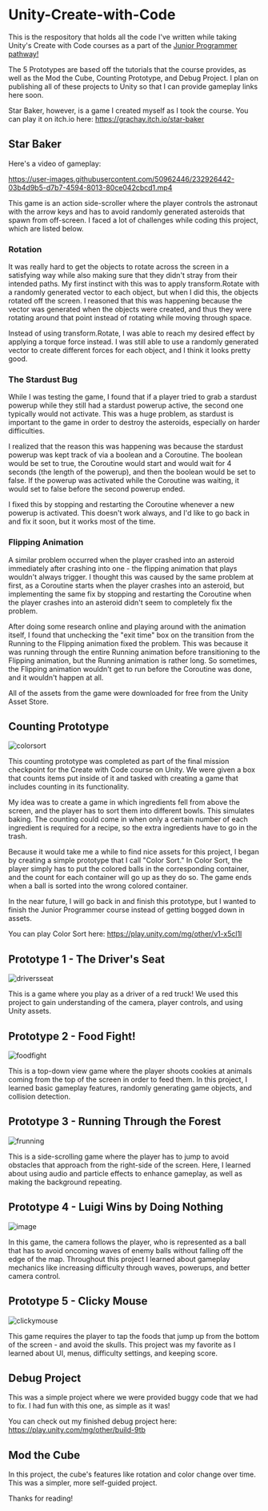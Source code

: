 # Unity-Create-with-Code

This is the respository that holds all the code I've written while taking Unity's Create with Code courses as a part of the [Junior Programmer pathway!](https://learn.unity.com/pathway/junior-programmer)

The 5 Prototypes are based off the tutorials that the course provides, as well as the Mod the Cube, Counting Prototype, and Debug Project. I plan on publishing all of these projects to Unity so that I can provide gameplay links here soon.

Star Baker, however, is a game I created myself as I took the course. You can play it on itch.io here: https://grachay.itch.io/star-baker

## Star Baker

Here's a video of gameplay:

https://user-images.githubusercontent.com/50962446/232926442-03b4d9b5-d7b7-4594-8013-80ce042cbcd1.mp4

This game is an action side-scroller where the player controls the astronaut with the arrow keys and has to avoid randomly generated asteroids that spawn from off-screen. I faced a lot of challenges while coding this project, which are listed below.

### Rotation
It was really hard to get the objects to rotate across the screen in a satisfying way while also making sure that they didn't stray from their intended paths. My first instinct with this was to apply transform.Rotate with a randomly generated vector to each object, but when I did this, the objects rotated off the screen. I reasoned that this was happening because the vector was generated when the objects were created, and thus they were rotating around that point instead of rotating while moving through space.

Instead of using transform.Rotate, I was able to reach my desired effect by applying a torque force instead. I was still able to use a randomly generated vector to create different forces for each object, and I think it looks pretty good.

### The Stardust Bug
While I was testing the game, I found that if a player tried to grab a stardust powerup while they still had a stardust powerup active, the second one typically would not activate. This was a huge problem, as stardust is important to the game in order to destroy the asteroids, especially on harder difficulties.

I realized that the reason this was happening was because the stardust powerup was kept track of via a boolean and a Coroutine. The boolean would be set to true, the Coroutine would start and would wait for 4 seconds (the length of the powerup), and then the boolean would be set to false. If the powerup was activated while the Coroutine was waiting, it would set to false before the second powerup ended. 

I fixed this by stopping and restarting the Coroutine whenever a new powerup is activated. This doesn't work always, and I'd like to go back in and fix it soon, but it works most of the time.

### Flipping Animation
A similar problem occurred when the player crashed into an asteroid immediately after crashing into one - the flipping animation that plays wouldn't always trigger. I thought this was caused by the same problem at first, as a Coroutine starts when the player crashes into an asteroid, but implementing the same fix by stopping and restarting the Coroutine when the player crashes into an asteroid didn't seem to completely fix the problem.

After doing some research online and playing around with the animation itself, I found that unchecking the "exit time" box on the transition from the Running to the Flipping animation fixed the problem. This was because it was running through the entire Running animation before transitioning to the Flipping animation, but the Running animation is rather long. So sometimes, the Flipping animation wouldn't get to run before the Coroutine was done, and it wouldn't happen at all.

All of the assets from the game were downloaded for free from the Unity Asset Store.

## Counting Prototype

![colorsort](https://user-images.githubusercontent.com/50962446/232927417-7c770c9e-52d7-49e0-87e7-182e0030c9fa.PNG)

This counting prototype was completed as part of the final mission checkpoint for the Create with Code course on Unity. We were given a box that counts items put inside of it and tasked with creating a game that includes counting in its functionality.

My idea was to create a game in which ingredients fell from above the screen, and the player has to sort them into different bowls. This simulates baking. The counting could come in when only a certain number of each ingredient is required for a recipe, so the extra ingredients have to go in the trash.

Because it would take me a while to find nice assets for this project, I began by creating a simple prototype that I call "Color Sort." In Color Sort, the player simply has to put the colored balls in the corresponding container, and the count for each container will go up as they do so. The game ends when a ball is sorted into the wrong colored container.

In the near future, I will go back in and finish this prototype, but I wanted to finish the Junior Programmer course instead of getting bogged down in assets.

You can play Color Sort here: https://play.unity.com/mg/other/v1-x5cl1l

## Prototype 1 - The Driver's Seat

![driversseat](https://user-images.githubusercontent.com/50962446/232928344-d880d533-97f4-4043-ba6a-0fec9678151b.png)

This is a game where you play as a driver of a red truck! We used this project to gain understanding of the camera, player controls, and using Unity assets.

## Prototype 2 - Food Fight!

![foodfight](https://user-images.githubusercontent.com/50962446/232928365-e4cff361-b92c-497d-9658-b91ddc942019.png)

This is a top-down view game where the player shoots cookies at animals coming from the top of the screen in order to feed them. In this project, I learned basic gameplay features, randomly generating game objects, and collision detection. 

## Prototype 3 - Running Through the Forest

![frunning](https://user-images.githubusercontent.com/50962446/232928389-f442e4f2-392a-4d59-b21b-8ddb04617f32.png)

This is a side-scrolling game where the player has to jump to avoid obstacles that approach from the right-side of the screen. Here, I learned about using audio and particle effects to enhance gameplay, as well as making the background repeating.

## Prototype 4 - Luigi Wins by Doing Nothing

![image](https://user-images.githubusercontent.com/50962446/232928168-0503f301-a270-41c6-a7eb-c72cf4b21136.png)

In this game, the camera follows the player, who is represented as a ball that has to avoid oncoming waves of enemy balls without falling off the edge of the map. Throughout this project I learned about gameplay mechanics like increasing difficulty through waves, powerups, and better camera control.

## Prototype 5 - Clicky Mouse

![clickymouse](https://user-images.githubusercontent.com/50962446/232928398-9df71a45-d57e-4d65-90c0-eb49031be874.png)

This game requires the player to tap the foods that jump up from the bottom of the screen - and avoid the skulls. This project was my favorite as I learned about UI, menus, difficulty settings, and keeping score.

## Debug Project
This was a simple project where we were provided buggy code that we had to fix. I had fun with this one, as simple as it was!

You can check out my finished debug project here: https://play.unity.com/mg/other/build-9tb

## Mod the Cube
In this project, the cube's features like rotation and color change over time. This was a simpler, more self-guided project.

Thanks for reading!
